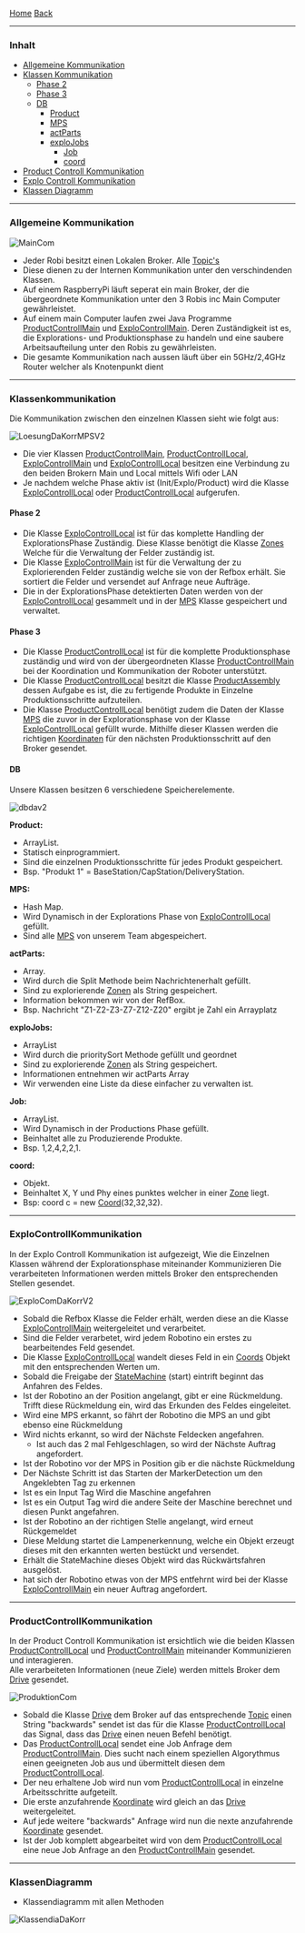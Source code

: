[Home](home) [Back](DokuSolidus)  

----------

### Inhalt ###

- <a href="#ak">Allgemeine Kommunikation</a>
- <a href="#kk">Klassen Kommunikation</a>
	- <a href="#p2">Phase 2</a>
	- <a href="#p3">Phase 3</a>
	- <a href="#db">DB</a>
		- <a href="#prod">Product</a> 
		- <a href="#ma">MPS</a>  
		- <a href="#rbz">actParts</a>  
      - <a href="#exj">exploJobs</a>
  		- <a href="#j">Job</a>  
		- <a href="#co">coord</a> 
- <a href="#pck">Product Controll Kommunikation</a>
- <a href="#exk">Explo Controll Kommunikation
- <a href="#kd">Klassen Diagramm</a>   


----------

### <a name="ak">Allgemeine Kommunikation</a> ###


![MainCom](https://gitlab.com/solidus/hefei/uploads/66b056e53a3628f06be19debaf31ca93/MainCom.PNG)

- Jeder Robi besitzt einen Lokalen Broker. Alle [Topic's](MqttTopics)   
- Diese dienen zu der Internen Kommunikation unter den verschindenden Klassen.  
- Auf einem RaspberryPi läuft seperat ein main Broker, der die übergeordnete Kommunikation unter den 3 Robis inc Main Computer gewährleistet.  
- Auf einem main Computer laufen zwei Java Programme [ProductControllMain](ProductControllMain) und [ExploControllMain](ExploControllMain). Deren Zuständigkeit ist es, die Explorations- und Produktionsphase zu handeln und eine saubere Arbeitsaufteilung unter den Robis zu gewährleisten.    
- Die gesamte Kommunikation nach aussen läuft über ein 5GHz/2,4GHz Router welcher als Knotenpunkt dient  

----------
### <a name="kk">Klassenkommunikation</a> ###

Die Kommunikation zwischen den einzelnen Klassen sieht wie folgt aus:

![LoesungDaKorrMPSV2](https://gitlab.com/solidus/hefei/uploads/166af70be6cb6fbbc62286919cc67f17/LoesungDaKorrMPSV2.png)

- Die vier Klassen [ProductControllMain](ProductControllMain), [ProductControllLocal](ProductControllLocal), [ExploControllMain](ExploControllMain) und [ExploControllLocal](ExploControllLocal) besitzen eine Verbindung zu den beiden Brokern Main und Local mittels Wifi oder LAN
- Je nachdem welche Phase aktiv ist (Init/Explo/Product) wird die Klasse [ExploControllLocal](ExploControllLocal) oder [ProductControllLocal](ProductControllLocal) aufgerufen. 

#### <a name="p2">Phase 2</a>  
 
- Die Klasse [ExploControllLocal](ExploControllLocal) ist für das komplette Handling der ExplorationsPhase Zuständig. Diese Klasse benötigt die Klasse [Zones](Zones) Welche für die Verwaltung der Felder zuständig ist. 
- Die Klasse [ExploControllMain](ExploControllMain) ist für die Verwaltung der zu Explorierenden Felder zuständig welche sie von der Refbox erhält. Sie sortiert die Felder und versendet auf Anfrage neue Aufträge.  
- Die in der ExplorationsPhase detektierten Daten werden von der [ExploControllLocal](ExploControllLocal) gesammelt und in der [MPS](MPS) Klasse gespeichert und verwaltet.  

#### <a name="p3">Phase 3</a>  
 
- Die Klasse [ProductControllLocal](ProductControllLocal) ist für die komplette Produktionsphase zuständig und wird von der übergeordneten Klasse [ProductControllMain](ProductControllMain) bei der Koordination und Kommunikation der Roboter unterstützt.  
- Die Klasse [ProductControllLocal](ProductControllLocal) besitzt die Klasse [ProductAssembly](ProductAssembly) dessen Aufgabe es ist, die zu fertigende Produkte in Einzelne Produktionsschritte aufzuteilen. 
- Die Klasse [ProductControllLocal](ProductControllLocal) benötigt zudem die Daten der Klasse [MPS](MPS) die zuvor in der Explorationsphase von der Klasse [ExploControllLocal](ExploControllLocal) gefüllt wurde. Mithilfe dieser Klassen werden die richtigen [Koordinaten](Coords) für den nächsten Produktionsschritt auf den Broker gesendet.  

#### <a name="db">DB</a> ####

Unsere Klassen besitzen 6 verschiedene Speicherelemente.

![dbdav2](https://gitlab.com/solidus/hefei/uploads/141ad0f3e01041c37d847d57e529a174/dbdav2.png)

**<a name="prod">Product:</a>**
- ArrayList.   
- Statisch einprogrammiert.  
- Sind die einzelnen Produktionsschritte für jedes Produkt gespeichert. 
- Bsp. "Produkt 1" = BaseStation/CapStation/DeliveryStation.   

**<a name="ma">MPS:</a>**  
- Hash Map.  
- Wird Dynamisch in der Explorations Phase von [ExploControllLocal](ExploControllLocal) gefüllt. 
- Sind alle [MPS](MPS) von unserem Team abgespeichert.  

**<a name="rbz">actParts:</a>**
- Array.  
- Wird durch die Split Methode beim Nachrichtenerhalt gefüllt. 
- Sind zu explorierende [Zonen](Zones) als String gespeichert.  
- Information bekommen wir von der RefBox.  
- Bsp. Nachricht "Z1-Z2-Z3-Z7-Z12-Z20" ergibt je Zahl ein Arrayplatz

**<a name="exj">exploJobs:</a>**
- ArrayList
- Wird durch die prioritySort Methode gefüllt und geordnet
- Sind zu explorierende [Zonen](Zones) als String gespeichert.
- Informationen entnehmen wir actParts Array
- Wir verwenden eine Liste da diese einfacher zu verwalten ist. 

**<a name="j">Job:</a>**
- ArrayList.  
- Wird Dynamisch in der Productions Phase gefüllt.
- Beinhaltet alle zu Produzierende Produkte.  
- Bsp. 1,2,4,2,2,1.    

**<a name="co">coord:</a>**
- Objekt.  
- Beinhaltet X, Y und Phy eines punktes welcher in einer [Zone](Zones) liegt.
- Bsp: coord c = new [Coord](Coords)(32,32,32).  
  
----------

### <a name="exk">ExploControllKommunikation</a> ###
In der Explo Controll Kommunikation ist aufgezeigt, Wie die Einzelnen Klassen während der Explorationsphase miteinander Kommunizieren
Die verarbeiteten Informationen werden mittels Broker den entsprechenden Stellen gesendet. 
  
![ExploComDaKorrV2](https://gitlab.com/solidus/hefei/uploads/21ea78fbf4572e7d1c819ade2aa38eb7/ExploComDaKorrV2.png)
  
- Sobald die Refbox Klasse die Felder erhält, werden diese an die Klasse [ExploControllMain](ExploControllMain) weitergeleitet und verarbeitet.  
- Sind die Felder verarbetet, wird jedem Robotino ein erstes zu bearbeitendes Feld gesendet.
- Die Klasse [ExploControllLocal](ExploControllLocal) wandelt dieses Feld in ein [Coords](Coord) Objekt mit den entsprechenden Werten um. 
- Sobald die Freigabe der [StateMachine](StateMachine) (start) eintrift beginnt das Anfahren des Feldes.
- Ist der Robotino an der Position angelangt, gibt er eine Rückmeldung. Trifft diese Rückmeldung ein, wird das Erkunden des Feldes eingeleitet. 
 - Wird eine MPS erkannt, so fährt der Robotino die MPS an und gibt ebenso eine Rückmeldung
 - Wird nichts erkannt, so wird der Nächste Feldecken angefahren.  
     - Ist auch das 2 mal Fehlgeschlagen, so wird der Nächste Auftrag angefordert. 
- Ist der Robotino vor der MPS in Position gib er die nächste Rückmeldung
- Der Nächste Schritt ist das Starten der MarkerDetection um den Angeklebten Tag zu erkennen
 - Ist es ein Input Tag Wird die Maschine angefahren
 - Ist es ein Output Tag wird die andere Seite der Maschine berechnet und diesen Punkt angefahren.
- Ist der Robotino an der richtigen Stelle angelangt, wird erneut Rückgemeldet
- Diese Meldung startet die Lampenerkennung, welche ein Objekt erzeugt dieses mit den erkannten werten bestückt und versendet.  
- Erhält die StateMachine dieses Objekt wird das Rückwärtsfahren ausgelöst. 
- hat sich der Robotino etwas von der MPS entfehrnt wird bei der Klasse [ExploControllMain](ExploControllMain) ein neuer Auftrag angefordert. 
  
----------

### <a name="pck">ProductControllKommunikation</a> ###

In der Product Controll Kommunikation ist ersichtlich wie die beiden Klassen [ProductControllLocal](ProductControllLocal) und [ProductControllMain](ProductControllMain) miteinander Kommunizieren und interagieren.  
Alle verarbeiteten Informationen (neue Ziele) werden mittels Broker dem [Drive](Drive) gesendet.  

![ProduktionCom](https://gitlab.com/solidus/hefei/uploads/09112bbaa859a3604cea2f76c2154477/ProduktionCom.PNG)



- Sobald die Klasse [Drive](Drive) dem Broker auf das entsprechende [Topic](MqttTopics) einen String "backwards" sendet ist das für die Klasse [ProductControllLocal](ProductControllLocal) das Signal, dass das [Drive](Drive) einen neuen Befehl benötigt.  
- Das [ProductControllLocal](ProductControllLocal) sendet eine Job Anfrage dem [ProductControllMain](ProductControllMain).  Dies sucht nach einem speziellen Algorythmus einen geeigneten Job aus und übermittelt diesen dem [ProductControllLocal](ProductControllLocal).  
- Der neu erhaltene Job wird nun vom [ProductControllLocal](ProductControllLocal) in einzelne Arbeitsschritte aufgeteilt.  
- Die erste anzufahrende [Koordinate](Coords) wird gleich an das [Drive](Drive) weitergeleitet.  
- Auf jede weitere "backwards" Anfrage wird nun die nexte anzufahrende [Koordinate](Coords) gesendet.  
- Ist der Job komplett abgearbeitet wird von dem [ProductControllLocal](ProductControllLocal) eine neue Job Anfrage an den [ProductControllMain](ProductControllMain) gesendet.  

 
----------
### <a name="kd">KlassenDiagramm</a> ###

- Klassendiagramm mit allen Methoden  

![KlassendiaDaKorr](https://gitlab.com/solidus/hefei/uploads/fb68d38e6866cc03bd4db35a275c7540/KlassendiaDaKorr.png)


